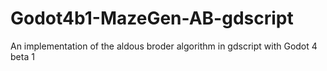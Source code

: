 # Godot4b1-MazeGen-AB-gdscript
An implementation of the aldous broder algorithm in gdscript with Godot 4 beta 1
